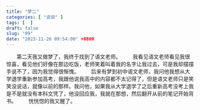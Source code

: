 ```yaml
---
title: "梦二"
categories: [ "说说" ]
tags: [  ]
draft: false
slug: "89"
date: "2023-11-26 09:54:00" +0800
---
```


&emsp;&emsp;第二天我又做梦了，我终于找到了语文老师。
&emsp;&emsp;我看见语文老师看见我很惊喜，看见他们好像在那边吃饭，老师笑着叫着我的名字让我过去，可是我却摆摆手说不了，因为我觉得很惭愧。
&emsp;&emsp;后来有梦到初中语文老师，我问他我想从大学退学重新参加高考，我跟他说我高中的内容都不太记得了，但是语文老师只是笑笑没说话，就像以前的那样。我问他，如果我从大学退学了之后重新高考没考上我是不是就没有本科文凭了，他没回应我，我就在那想，然后翻开从前的笔记开始背书。
&emsp;&emsp;恍恍惚的我又醒了。